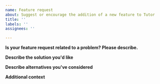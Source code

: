 ```yaml
---
name: Feature request
about: Suggest or encourage the addition of a new feature to Tutor
title: ''
labels: ''
assignees: ''

---
```


**Is your feature request related to a problem? Please describe.**
<!-- A clear description of what the problem is. Feel free to include as much background information as possible here. It's important that we understand the deeper motivations behind a feature request in order to provide the best possible solution. Ex. "I'm always frustrated when [...]. This is because at my company we do [...]. This is a business requirement because [...]." -->

**Describe the solution you'd like**
<!-- A clear description of what you want to happen -->

**Describe alternatives you've considered**
<!-- A clear and concise description of any alternative solutions or features you've considered.-->

**Additional context**
<!-- Add any other context or screenshots about the feature request here.-->
